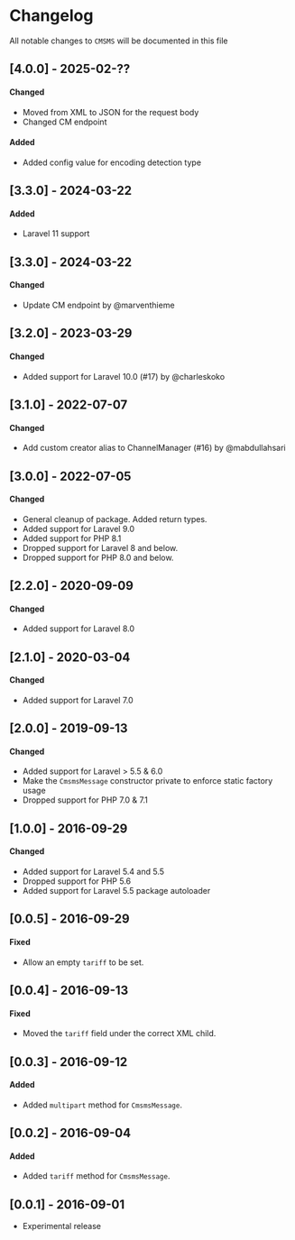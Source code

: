 # Changelog

All notable changes to `CMSMS` will be documented in this file

## [4.0.0] - 2025-02-??
#### Changed
- Moved from XML to JSON for the request body
- Changed CM endpoint
#### Added
- Added config value for encoding detection type

## [3.3.0] - 2024-03-22
#### Added
- Laravel 11 support

## [3.3.0] - 2024-03-22
#### Changed
- Update CM endpoint by @marventhieme

## [3.2.0] - 2023-03-29
#### Changed
- Added support for Laravel 10.0 (#17) by @charleskoko

## [3.1.0] - 2022-07-07
#### Changed
- Add custom creator alias to ChannelManager (#16) by @mabdullahsari

## [3.0.0] - 2022-07-05
#### Changed
- General cleanup of package. Added return types.
- Added support for Laravel 9.0
- Added support for PHP 8.1
- Dropped support for Laravel 8 and below.
- Dropped support for PHP 8.0 and below.

## [2.2.0] - 2020-09-09
#### Changed
- Added support for Laravel 8.0

## [2.1.0] - 2020-03-04
#### Changed
- Added support for Laravel 7.0

## [2.0.0] - 2019-09-13
#### Changed
- Added support for Laravel > 5.5 & 6.0
- Make the `CmsmsMessage` constructor private to enforce static factory usage
- Dropped support for PHP 7.0 & 7.1

## [1.0.0] - 2016-09-29
#### Changed
- Added support for Laravel 5.4 and 5.5
- Dropped support for PHP 5.6
- Added support for Laravel 5.5 package autoloader

## [0.0.5] - 2016-09-29
#### Fixed
- Allow an empty `tariff` to be set.

## [0.0.4] - 2016-09-13
#### Fixed
- Moved the `tariff` field under the correct XML child.

## [0.0.3] - 2016-09-12
#### Added
- Added `multipart` method for `CmsmsMessage`.

## [0.0.2] - 2016-09-04
#### Added
- Added `tariff` method for `CmsmsMessage`.

## [0.0.1] - 2016-09-01
- Experimental release
